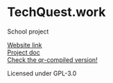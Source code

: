 # TechQuest.work
School project  
  
[Website link](https://techquest.work)  
[Project doc](DOC.md)  
[Check the qr-compiled version!](https://github.com/douxxu/techquest/tree/qrs)

Licensed under GPL-3.0
